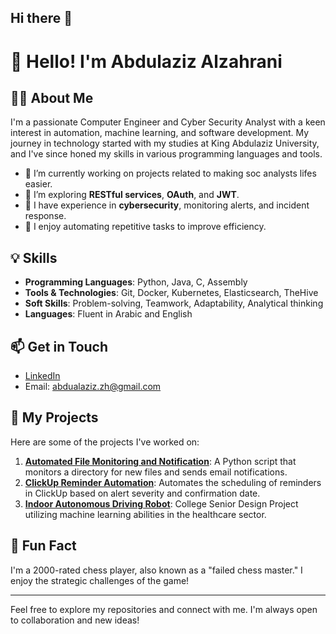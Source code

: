 ## Hi there 👋


# 👋 Hello! I'm Abdulaziz Alzahrani

## 👨‍💻 About Me
I'm a passionate Computer Engineer and Cyber Security Analyst with a keen interest in automation, machine learning, and software development. My journey in technology started with my studies at King Abdulaziz University, and I've since honed my skills in various programming languages and tools.

- 🔭 I’m currently working on projects related to making soc analysts lifes easier. 
- 🌱 I’m exploring **RESTful services**, **OAuth**, and **JWT**.
- 💼 I have experience in **cybersecurity**, monitoring alerts, and incident response.
- 🤖 I enjoy automating repetitive tasks to improve efficiency.

## 💡 Skills
- **Programming Languages**: Python, Java, C, Assembly
- **Tools & Technologies**: Git, Docker, Kubernetes, Elasticsearch, TheHive
- **Soft Skills**: Problem-solving, Teamwork, Adaptability, Analytical thinking
- **Languages**: Fluent in Arabic and English

## 📫 Get in Touch
- [LinkedIn](https://www.linkedin.com/in/abdulaziz-alzahrani-134660173)
- Email: [abdualaziz.zh@gmail.com](mailto:abdualaziz.zh@gmail.com)

## 🌟 My Projects
Here are some of the projects I've worked on:

1. **[Automated File Monitoring and Notification](https://github.com/yourusername/File_Monitoring_Automation)**: A Python script that monitors a directory for new files and sends email notifications.
2. **[ClickUp Reminder Automation](https://github.com/yourusername/ClickUp_Reminder_Automation)**: Automates the scheduling of reminders in ClickUp based on alert severity and confirmation date.
3. **[Indoor Autonomous Driving Robot](https://github.com/yourusername/SDP-Gait-Analysis-ComputerVision)**: College Senior Design Project utilizing machine learning abilities in the healthcare sector.

## 🚀 Fun Fact
I'm a 2000-rated chess player, also known as a "failed chess master." I enjoy the strategic challenges of the game!

---

Feel free to explore my repositories and connect with me. I'm always open to collaboration and new ideas!


